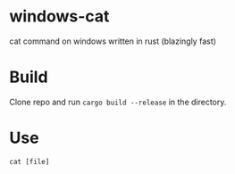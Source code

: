# windows-cat
cat command on windows written in rust (blazingly fast)


# Build
Clone repo and run `cargo build --release` in the directory.

# Use
`cat [file]`
